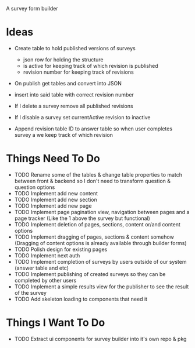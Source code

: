 A survey form builder



# Ideas

- Create table to hold published versions of surveys
  * json row for holding the structure
  * is active for keeping track of which revision is published
  * revision number for keeping track of revisions

- On publish get tables and convert into JSON
- insert into said table with correct revision number

- If I delete a survey remove all published revisions

- If I disable a survey set currentActive revision to inactive


- Append revision table ID to answer table so when user completes survey a we keep track of which revision


# Things Need To Do
- TODO Rename some of the tables & change table properties to match between front & backend so I don't need to transform question & question options
- TODO Implement add new content
- TODO Implement add new section
- TODO Implement add new page
- TODO Implement page pagination view, navigation between pages and a page tracker (Like the 1 above the survey but functional)
- TODO Implement deletion of pages, sections, content or/and content options
- TODO Implement dragging of pages, sections & content somehow (Dragging of content options is already available through builder forms)
- TODO Polish design for existing pages
- TODO Implement next auth
- TODO Implement completion of surveys by users outside of our system (answer table and etc)
- TODO Implement publishing of created surveys so they can be completed by other users
- TODO Implement a simple results view for the publisher to see the result of the survey
- TODO Add skeleton loading to components that need it

# Things I Want To Do
- TODO Extract ui components for survey builder into it's own repo & pkg